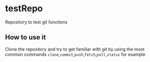 # testRepo
Repository to test git functions

## How to use it

Clone the repository and try to get familiar with git by using the most common commands ```clone```,```commit```,```push```,```fetch```,```pull```,```status``` for example
